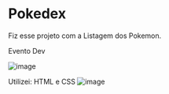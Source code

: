 # Pokedex

Fiz esse projeto com a Listagem dos Pokemon.

Evento Dev


![image](https://github.com/Henrique-8A/Pokedex/assets/108709381/ec458bc5-1b38-4ea3-ad7a-d2d447a3ba26)


Utilizei: HTML e CSS
![image](https://github.com/Henrique-8A/Pokedex/assets/108709381/50100f11-0f99-4e24-8f8b-771fa59e01c1)


